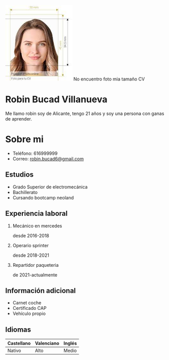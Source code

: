 
![](src\fotooo.jpg)
No encuentro foto mia tamaño CV
# Robin Bucad Villanueva
Me llamo robin soy de Alicante, tengo 21 años y soy una persona con ganas de aprender.


# Sobre mi
- Teléfono: 616999999
- Correo: <robin.bucad6@gmail.com>

## Estudios 
- Grado Superior de electromecánica
- Bachillerato
- Cursando bootcamp neoland

## Experiencia laboral

1. Mecánico en mercedes

    desde 2016-2018

2. Operario sprinter

    desde 2018-2021

3. Repartidor paqueteria

    de 2021-actualmente

## Información adicional

- Carnet coche
- Certificado CAP
- Vehículo propio

## Idiomas

| Castellano | Valenciano | Inglés |
|---|---|---|
| Nativo | Alto | Medio |
